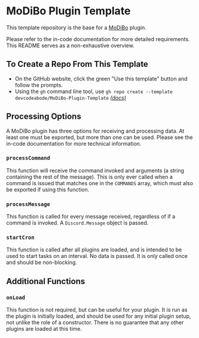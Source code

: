 # MoDiBo Plugin Template

This template repository is the base for a [MoDiBo](https://github.com/devcodeabode/MoDiBo) plugin.

Please refer to the in-code documentation for more detailed requirements. This README serves as a non-exhaustive overview.

## To Create a Repo From This Template

- On the GitHub website, click the green "Use this template" button and follow the prompts.
- Using the `gh` command line tool, use `gh repo create --template devcodeabode/MoDiBo-Plugin-Template` [_(docs)_](https://cli.github.com/manual/gh_repo_create)

## Processing Options

A MoDiBo plugin has three options for receiving and processing data. At least one must be exported, but more than one can be used. Please see the in-code documentation for more technical information.

### `processCommand`

This function will receive the command invoked and arguments (a string containing the rest of the message). This is only ever called when a command is issued that matches one in the `COMMANDS` array, which must also be exported if using this function.

### `processMessage`

This function is called for every message received, regardless of if a command is invoked. A `Discord.Message` object is passed.

### `startCron`

This function is called after all plugins are loaded, and is intended to be used to start tasks on an interval. No data is passed. It is only called once and should be non-blocking.

## Additional Functions

### `onLoad`

This function is not required, but can be useful for your plugin. It is run as the plugin is initially loaded, and should be used for any initial plugin setup, not unlike the role of a constructor. There is no guarantee that any other plugins are loaded at this time.
